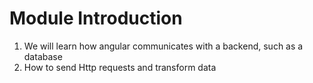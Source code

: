 # Module Introduction
01. We will learn how angular communicates with a backend, such as a database
02. How to send Http requests and transform data
